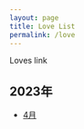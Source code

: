```yaml
---
layout: page
title: Love List
permalink: /love
---
```


Loves link

## 2023年

- [4月](<{{ site.baseurl }}/love/2023/4/list>)
